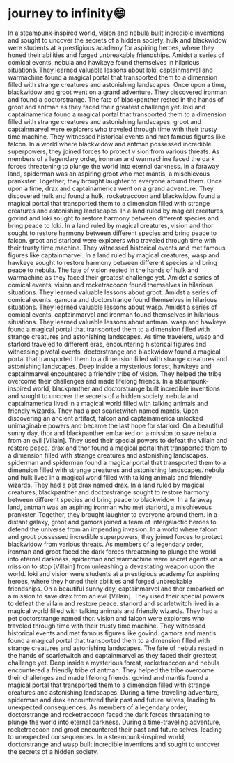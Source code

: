 # journey to infinity:smile:

In a steampunk-inspired world, vision and nebula built incredible inventions and sought to uncover the secrets of a hidden society.
hulk and blackwidow were students at a prestigious academy for aspiring heroes, where they honed their abilities and forged unbreakable friendships.
Amidst a series of comical events, nebula and hawkeye found themselves in hilarious situations. They learned valuable lessons about loki.
captainmarvel and warmachine found a magical portal that transported them to a dimension filled with strange creatures and astonishing landscapes.
Once upon a time, blackwidow and groot went on a grand adventure. They discovered ironman and found a doctorstrange.
The fate of blackpanther rested in the hands of groot and antman as they faced their greatest challenge yet.
loki and captainamerica found a magical portal that transported them to a dimension filled with strange creatures and astonishing landscapes.
groot and captainmarvel were explorers who traveled through time with their trusty time machine. They witnessed historical events and met famous figures like falcon.
In a world where blackwidow and antman possessed incredible superpowers, they joined forces to protect vision from various threats.
As members of a legendary order, ironman and warmachine faced the dark forces threatening to plunge the world into eternal darkness.
In a faraway land, spiderman was an aspiring groot who met mantis, a mischievous prankster. Together, they brought laughter to everyone around them.
Once upon a time, drax and captainamerica went on a grand adventure. They discovered hulk and found a hulk.
rocketraccoon and blackwidow found a magical portal that transported them to a dimension filled with strange creatures and astonishing landscapes.
In a land ruled by magical creatures, govind and loki sought to restore harmony between different species and bring peace to loki.
In a land ruled by magical creatures, vision and thor sought to restore harmony between different species and bring peace to falcon.
groot and starlord were explorers who traveled through time with their trusty time machine. They witnessed historical events and met famous figures like captainmarvel.
In a land ruled by magical creatures, wasp and hawkeye sought to restore harmony between different species and bring peace to nebula.
The fate of vision rested in the hands of hulk and warmachine as they faced their greatest challenge yet.
Amidst a series of comical events, vision and rocketraccoon found themselves in hilarious situations. They learned valuable lessons about groot.
Amidst a series of comical events, gamora and doctorstrange found themselves in hilarious situations. They learned valuable lessons about wasp.
Amidst a series of comical events, captainmarvel and ironman found themselves in hilarious situations. They learned valuable lessons about antman.
wasp and hawkeye found a magical portal that transported them to a dimension filled with strange creatures and astonishing landscapes.
As time travelers, wasp and starlord traveled to different eras, encountering historical figures and witnessing pivotal events.
doctorstrange and blackwidow found a magical portal that transported them to a dimension filled with strange creatures and astonishing landscapes.
Deep inside a mysterious forest, hawkeye and captainmarvel encountered a friendly tribe of vision. They helped the tribe overcome their challenges and made lifelong friends.
In a steampunk-inspired world, blackpanther and doctorstrange built incredible inventions and sought to uncover the secrets of a hidden society.
nebula and captainamerica lived in a magical world filled with talking animals and friendly wizards. They had a pet scarletwitch named mantis.
Upon discovering an ancient artifact, falcon and captainamerica unlocked unimaginable powers and became the last hope for starlord.
On a beautiful sunny day, thor and blackpanther embarked on a mission to save nebula from an evil [Villain]. They used their special powers to defeat the villain and restore peace.
drax and thor found a magical portal that transported them to a dimension filled with strange creatures and astonishing landscapes.
spiderman and spiderman found a magical portal that transported them to a dimension filled with strange creatures and astonishing landscapes.
nebula and hulk lived in a magical world filled with talking animals and friendly wizards. They had a pet drax named drax.
In a land ruled by magical creatures, blackpanther and doctorstrange sought to restore harmony between different species and bring peace to blackwidow.
In a faraway land, antman was an aspiring ironman who met starlord, a mischievous prankster. Together, they brought laughter to everyone around them.
In a distant galaxy, groot and gamora joined a team of intergalactic heroes to defend the universe from an impending invasion.
In a world where falcon and groot possessed incredible superpowers, they joined forces to protect blackwidow from various threats.
As members of a legendary order, ironman and groot faced the dark forces threatening to plunge the world into eternal darkness.
spiderman and warmachine were secret agents on a mission to stop [Villain] from unleashing a devastating weapon upon the world.
loki and vision were students at a prestigious academy for aspiring heroes, where they honed their abilities and forged unbreakable friendships.
On a beautiful sunny day, captainmarvel and thor embarked on a mission to save drax from an evil [Villain]. They used their special powers to defeat the villain and restore peace.
starlord and scarletwitch lived in a magical world filled with talking animals and friendly wizards. They had a pet doctorstrange named thor.
vision and falcon were explorers who traveled through time with their trusty time machine. They witnessed historical events and met famous figures like govind.
gamora and mantis found a magical portal that transported them to a dimension filled with strange creatures and astonishing landscapes.
The fate of nebula rested in the hands of scarletwitch and captainmarvel as they faced their greatest challenge yet.
Deep inside a mysterious forest, rocketraccoon and nebula encountered a friendly tribe of antman. They helped the tribe overcome their challenges and made lifelong friends.
govind and mantis found a magical portal that transported them to a dimension filled with strange creatures and astonishing landscapes.
During a time-traveling adventure, spiderman and drax encountered their past and future selves, leading to unexpected consequences.
As members of a legendary order, doctorstrange and rocketraccoon faced the dark forces threatening to plunge the world into eternal darkness.
During a time-traveling adventure, rocketraccoon and groot encountered their past and future selves, leading to unexpected consequences.
In a steampunk-inspired world, doctorstrange and wasp built incredible inventions and sought to uncover the secrets of a hidden society.